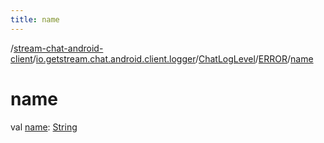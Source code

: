 ```yaml
---
title: name
---
```

/[stream-chat-android-client](../../../index.md)/[io.getstream.chat.android.client.logger](../../index.md)/[ChatLogLevel](../index.md)/[ERROR](index.md)/[name](name.md)  
  
  
  
# name  
val [name](name.md): [String](https://kotlinlang.org/api/latest/jvm/stdlib/kotlin/-string/index.html)
